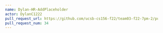 ```yaml
---
name: Dylan-HR-AddPlaceholder
actor: DylanC1222
pull_request_url: https://github.com/ucsb-cs156-f22/team03-f22-7pm-2/pull/34
pull_request_num: 34
---
```

